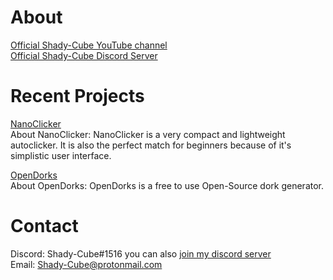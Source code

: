 # About
[Official Shady-Cube YouTube channel](https://www.youtube.com/channel/UC9EDLhh6ePIDCxXG0HKR0zw)  
[Official Shady-Cube Discord Server](https://discord.gg/TUfjecp) 

# Recent Projects

[NanoClicker](https://shady-cube.github.io/NanoClicker/)  
About NanoClicker: NanoClicker is a very compact and lightweight autoclicker. It is also the perfect match for beginners because of it's simplistic user interface.

[OpenDorks](https://github.com/Shady-Cube/OpenDorks)  
About OpenDorks: OpenDorks is a free to use Open-Source dork generator.

# Contact

Discord: Shady-Cube#1516 you can also [join my discord server](https://discord.gg/TUfjecp)  
Email: Shady-Cube@protonmail.com
